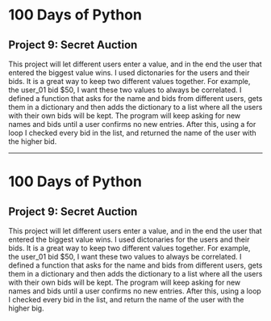 # 100 Days of Python
## Project 9: Secret Auction

This project will let different users enter a value, and in the end the user that entered the biggest value wins.
I used dictonaries for the users and their bids. It is a great way to keep two different values together. For example, the user_01 bid $50, I want these two values to always be correlated. I defined a function that asks for the name and bids from different users, gets them in a dictionary and then adds the dictionary to a list where all the users with their own bids will be kept.
The program will keep asking for new names and bids until a user confirms no new entries. After this, using a for loop I checked every bid in the list, and returned the name of the user with the higher bid.

-----------------------------------------------------------------------------------------------------------------------------------------------------------------------------------

# 100 Days of Python
## Project 9: Secret Auction

This project will let different users enter a value, and in the end the user that entered the biggest value wins.
I used dictonaries for the users and their bids. It is a great way to keep two different values together. For example, the user_01 bid $50, I want these two values to always be correlated. I defined a function that asks for the name and bids from different users, gets them in a dictionary and then adds the dictionary to a list where all the users with their own bids will be kept.
The program will keep asking for new names and bids until a user confirms no new entries. After this, using a loop I checked every bid in the list, and return the name of the user with the higher big.
